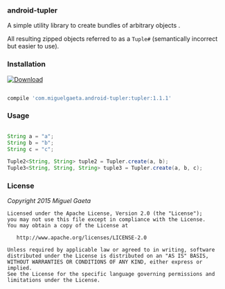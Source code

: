 ### android-tupler

A simple utility library to create bundles of arbitrary objects .

All resulting zipped objects referred to as a `Tuple#` (semantically incorrect but easier to use).

### Installation

[![Download](https://api.bintray.com/packages/mrkcsc/maven/com.miguelgaeta.tupler/images/download.svg)](https://bintray.com/mrkcsc/maven/com.miguelgaeta.tupler/_latestVersion)

```groovy

compile 'com.miguelgaeta.android-tupler:tupler:1.1.1'

```

### Usage

```java

String a = "a";
String b = "b";
String c = "c";

Tuple2<String, String> tuple2 = Tupler.create(a, b);
Tuple3<String, String, String> tuple3 = Tupler.create(a, b, c);

```

### License

*Copyright 2015 Miguel Gaeta*

    Licensed under the Apache License, Version 2.0 (the "License");
    you may not use this file except in compliance with the License.
    You may obtain a copy of the License at

       http://www.apache.org/licenses/LICENSE-2.0

    Unless required by applicable law or agreed to in writing, software
    distributed under the License is distributed on an "AS IS" BASIS,
    WITHOUT WARRANTIES OR CONDITIONS OF ANY KIND, either express or implied.
    See the License for the specific language governing permissions and
    limitations under the License.
